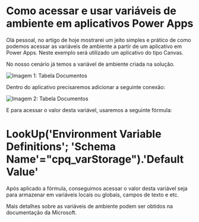 # Como acessar e usar variáveis de ambiente em aplicativos Power Apps

Olá pessoal, no artigo de hoje mostrarei um jeito simples e prático de como podemos acessar as variáveis de ambiente a partir de um aplicativo em Power Apps. Neste exemplo será utilizado um aplicativo do tipo Canvas.

No nosso cenário já temos a variável de ambiente criada na solução.

![Imagem 1: Tabela Documentos](https://media.licdn.com/dms/image/D4D12AQE78Af7KVnlSA/article-inline_image-shrink_400_744/0/1718395974628?e=1725494400&v=beta&t=2o1sSjCThhpVIYl-fErSbhO3z_UXfVef8ZzFvcSZx40)

Dentro do aplicativo precisaremos adicionar a seguinte conexão:

![Imagem 2: Tabela Documentos](https://media.licdn.com/dms/image/D4D12AQGTQ73OgCUNJQ/article-inline_image-shrink_400_744/0/1718396116188?e=1725494400&v=beta&t=2hwph0yc_MvBGTA7CkC3D-o198UWUulzu0h-IFPAXyQ)

E para acessar o valor desta variável, usaremos a seguinte fórmula:

# LookUp('Environment Variable Definitions'; 'Schema Name'="cpq_varStorage").'Default Value'

Após aplicado a fórmula, conseguimos acessar o valor desta variável seja para armazenar em variáveis locais ou globais, campos de texto e etc.

Mais detalhes sobre as variáveis de ambiente podem ser obtidos na documentação da Microsoft.

